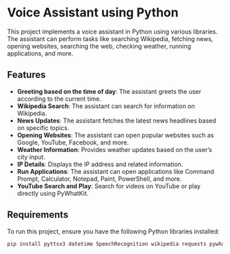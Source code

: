 # Voice Assistant using Python

This project implements a voice assistant in Python using various libraries. The assistant can perform tasks like searching Wikipedia, fetching news, opening websites, searching the web, checking weather, running applications, and more.

## Features

- **Greeting based on the time of day**: The assistant greets the user according to the current time.
- **Wikipedia Search**: The assistant can search for information on Wikipedia.
- **News Updates**: The assistant fetches the latest news headlines based on specific topics.
- **Opening Websites**: The assistant can open popular websites such as Google, YouTube, Facebook, and more.
- **Weather Information**: Provides weather updates based on the user’s city input.
- **IP Details**: Displays the IP address and related information.
- **Run Applications**: The assistant can open applications like Command Prompt, Calculator, Notepad, Paint, PowerShell, and more.
- **YouTube Search and Play**: Search for videos on YouTube or play directly using PyWhatKit.

## Requirements

To run this project, ensure you have the following Python libraries installed:

```bash
pip install pyttsx3 datetime SpeechRecognition wikipedia requests pywhatkit newsapi-python
